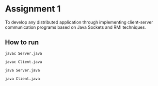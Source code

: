 # Assignment 1

To develop any distributed application through implementing client-server communication programs based on Java Sockets and RMI techniques.

## How to run

`javac Server.java`

`javac Client.java`

`java Server.java`

`java Client.java`
